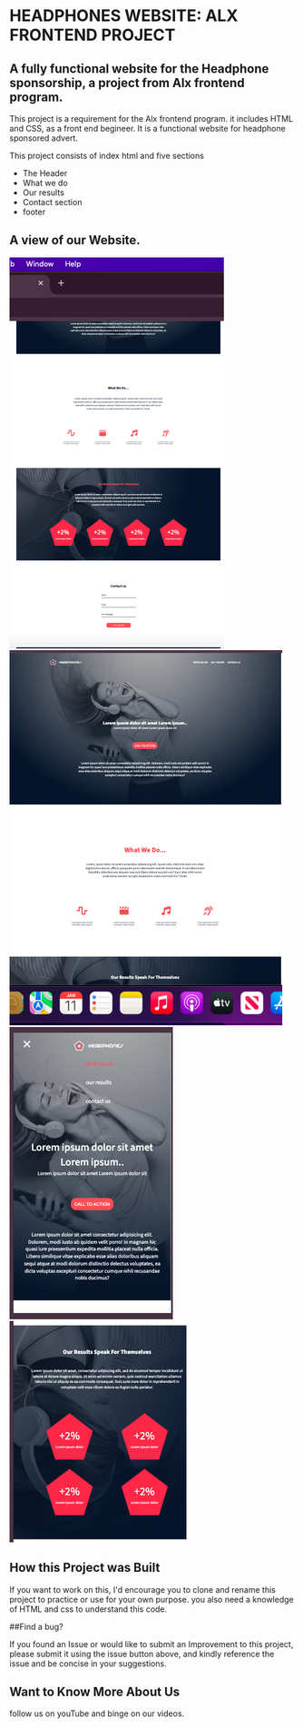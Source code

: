 
# HEADPHONES WEBSITE: ALX FRONTEND PROJECT

## A fully functional website for the Headphone sponsorship, a project from Alx frontend program.

This project is a requirement for the Alx frontend program.
it includes HTML and CSS, as a front end begineer. It is a functional website for headphone sponsored advert.

This project consists of index html and five sections
* The Header
* What we do
* Our results
* Contact section
* footer

## A view of our Website. 
![our website1](<../images/Screen Shot 2025-01-11 at 8.48.19 PM.png>)
![our website1](<../images/Screen Shot 2025-01-11 at 8.50.03 PM.png>)
![our website1](<../images/Screen Shot 2025-01-11 at 8.54.37 PM.png>)
![our website1](<../images/Screen Shot 2025-01-11 at 9.06.35 PM.png>)


## How this Project was Built

If you want to work on this, I'd encourage you to clone and rename this project to practice or use for your own purpose.
you also need a knowledge of HTML and css to understand this code.

##Find a bug?

If you found an Issue or would like to submit an Improvement to this project, please submit it using the issue button above, and kindly reference the issue and be concise in your suggestions.

## Want to Know More About Us

follow us on youTube and binge on our videos.
